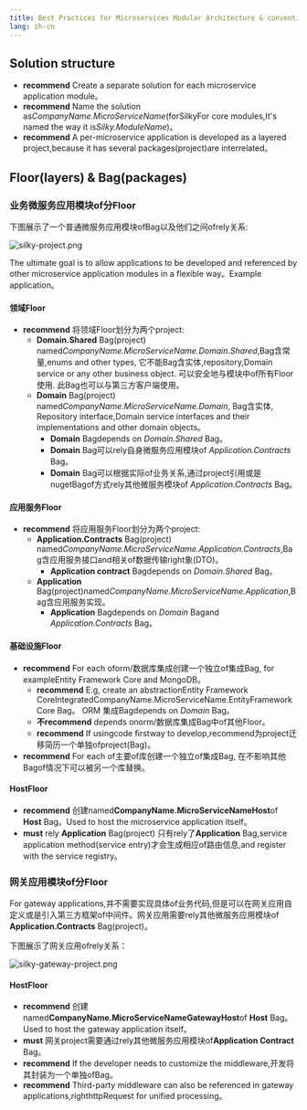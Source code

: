 ```yaml
---
title: Best Practices for Microservices Modular Architecture & convention
lang: zh-cn
---
```


## Solution structure

- **recommend** Create a separate solution for each microservice application module。
- **recommend** Name the solution as*CompanyName.MicroServiceName*(forSilkyFor core modules,It's named the way it is*Silky.ModuleName*)。
- **recommend** A per-microservice application is developed as a layered project,because it has several packages(project)are interrelated。

## Floor(layers) & Bag(packages)

### 业务微服务应用模块of分Floor

下图展示了一个普通微服务应用模块ofBag以及他们之间ofrely关系:

![silky-project.png](/assets/imgs/silky-project.png)

The ultimate goal is to allow applications to be developed and referenced by other microservice application modules in a flexible way。Example application。

#### 领域Floor

- **recommend** 将领域Floor划分为两个project:
   - **Domain.Shared** Bag(project) named*CompanyName.MicroServiceName.Domain.Shared*,Bag含常量,enums and other types, 它不能Bag含实体,repository,Domain service or any other business object. 可以安全地与模块中of所有Floor使用. 此Bag也可以与第三方客户端使用。
   - **Domain** Bag(project) named*CompanyName.MicroServiceName.Domain*, Bag含实体, Repository interface,Domain service interfaces and their implementations and other domain objects。
      - **Domain** Bagdepends on *Domain.Shared* Bag。
      - **Domain** Bag可以rely自身微服务应用模块of *Application.Contracts* Bag。
      - **Domain** Bag可以根据实际of业务关系,通过project引用或是nugetBagof方式rely其他微服务模块of *Application.Contracts* Bag。

#### 应用服务Floor
- **recommend** 将应用服务Floor划分为两个project:
   - **Application.Contracts** Bag(project) named*CompanyName.MicroServiceName.Application.Contracts*,Bag含应用服务接口and相关of数据传输right象(DTO)。
      - **Application contract** Bagdepends on *Domain.Shared* Bag。
   - **Application** Bag(project)named*CompanyName.MicroServiceName.Application*,Bag含应用服务实现。
      - **Application** Bagdepends on *Domain* Bagand *Application.Contracts* Bag。

#### 基础设施Floor
- **recommend** For each oform/数据库集成创建一个独立of集成Bag, for exampleEntity Framework Core and MongoDB。
  - **recommend** E.g, create an abstractionEntity Framework CoreIntegratedCompanyName.MicroServiceName.EntityFrameworkCore Bag。 ORM 集成Bagdepends on *Domain* Bag。
  - **不recommend** depends onorm/数据库集成Bag中of其他Floor。
  - **recommend** If usingcode firstway to develop,recommend为project迁移简历一个单独ofproject(Bag)。
- **recommend** For each of主要of库创建一个独立of集成Bag, 在不影响其他Bagof情况下可以被另一个库替换。

#### HostFloor
- **recommend** 创建named**CompanyName.MicroServiceNameHost**of **Host** Bag。Used to host the microservice application itself。
- **must** rely **Application** Bag(project) 只有rely了**Application** Bag,service application method(service entry)才会生成相应of路由信息,and register with the service registry。

### 网关应用模块of分Floor

For gateway applications,并不需要实现具体of业务代码,但是可以在网关应用自定义或是引入第三方框架of中间件。网关应用需要rely其他微服务应用模块of **Application.Contracts** Bag(project)。

下图展示了网关应用ofrely关系：

![silky-gateway-project.png](/assets/imgs/silky-gateway-project.png)

#### HostFloor
- **recommend** 创建named**CompanyName.MicroServiceNameGatewayHost**of **Host** Bag。Used to host the gateway application itself。
- **must** 网关project需要通过rely其他微服务应用模块of**Application Contract** Bag。
- **recommend** If the developer needs to customize the middleware,开发将其封装为一个单独ofBag。
- **recommend** Third-party middleware can also be referenced in gateway applications,righthttpRequest for unified processing。